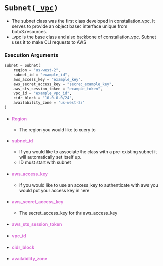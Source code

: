 # <code>Subnet(<span style="color: #DA70D6;">[_vpc]("_vpc.md")</span>)</code>
- The subnet class was the first class developed in constallation_vpc. It serves to provide an object based interface unique from boto3.resources.
- [_vpc]("_vpc.md") is the base class and also backbone of constallation_vpc. Subnet uses it to make CLI requests to AWS
### Execution Arguments
```python
subnet = Subnet(
    region = "us-west-2",
    subnet_id = "example_id",
    aws_access_key = "example_key",
    aws_secret_access_key = "secret_example_key",
    aws_sts_session_token = "example_token",
    vpc_id = "example_vpc_id",
    cidr_block = "10.0.0.0/24",
    availability_zone = 'us-west-2a'
)
```
- #### <span style="color: #DA70D6;">**Region**</span>
  - The region you would like to query to
- #### <span style="color: #DA70D6;">**subnet_id**</span>
  - If you would like to associate the class with a pre-existing subnet it will automatically set itself up. 
  - ID must start with subnet
- #### <span style="color: #DA70D6;">**aws_access_key**</span>
  - if you would like to use an access_key to authenticate with aws you would put your access key in here
- #### <span style="color: #DA70D6;">**aws_secret_access_key**</span>
  - The secret_access_key for the aws_access_key
- #### <span style="color: #DA70D6;">**aws_sts_session_token**</span>
- #### <span style="color: #DA70D6;">**vpc_id**</span>
- #### <span style="color: #DA70D6;">**cidr_block**</span>
- #### <span style="color: #DA70D6;">**availability_zone**</span>